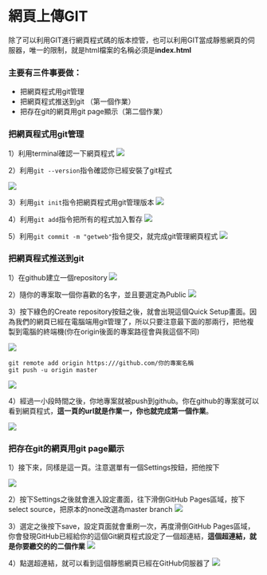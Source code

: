 # 網頁上傳GIT
除了可以利用GIT進行網頁程式碼的版本控管，也可以利用GIT當成靜態網頁的伺服器，唯一的限制，就是html檔案的名稱必須是**index.html**

### 主要有三件事要做：

- 把網頁程式用git管理
- 把網頁程式推送到git （第一個作業）
- 把存在git的網頁用git page顯示（第二個作業）

### 把網頁程式用git管理
1）利用terminal確認一下網頁程式
![](imgs/ls.png)

2）利用```git --version```指令確認你已經安裝了git程式

![](imgs/git-version.png)

3）利用```git init```指令把網頁程式用git管理版本
![](imgs/init.png)

4）利用```git add```指令把所有的程式加入暫存
![](imgs/add.png)

5）利用```git commit -m "getweb"```指令提交，就完成git管理網頁程式
![](imgs/commit.png)


### 把網頁程式推送到git
1）在github建立一個repository
![](imgs/new-repo.png)

2）隨你的專案取一個你喜歡的名字，並且要選定為Public
![](imgs/public-repo.png)

3）按下綠色的Create repository按鈕之後，就會出現這個Quick Setup畫面。因為我們的網頁已經在電腦端用git管理了，所以只要注意最下面的那兩行，把他複製到電腦的終端機(你在origin後面的專案路徑會與我這個不同)

![](imgs/quicksetup.png)


```
git remote add origin https:///github.com/你的專案名稱
git push -u origin master
```

![](imgs/push.png)

4）經過一小段時間之後，你地專案就被push到github。你在github的專案就可以看到網頁程式，**這一頁的url就是作業一，你也就完成第一個作業**。

![](imgs/git-code.png)

### 把存在git的網頁用git page顯示
1）接下來，同樣是這一頁。注意選單有一個Settings按鈕，把他按下

![](imgs/git-code.png)

2）按下Settings之後就會進入設定畫面，往下滑倒GitHub Pages區域，按下select source，把原本的none改選為master branch
![](imgs/github-page-source.png)

3）選定之後按下save，設定頁面就會重刷一次，再度滑倒GitHub Pages區域，你會發現GitHub已經給你的這個Git網頁程式設定了一個超連結，**這個超連結，就是你要繳交的的二個作業**
![](imgs/github-page-save.png)

4）點選超連結，就可以看到這個靜態網頁已經在GitHub伺服器了
![](imgs/gitweb.png)








